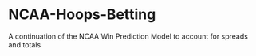 # NCAA-Hoops-Betting
 A continuation of the NCAA Win Prediction Model to account for spreads and totals
